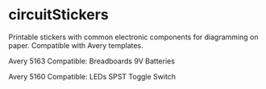 # circuitStickers
Printable stickers with common electronic components for diagramming on paper.  Compatible with Avery templates.

Avery 5163 Compatible:
Breadboards
9V Batteries

Avery 5160 Compatible:
LEDs
SPST Toggle Switch

